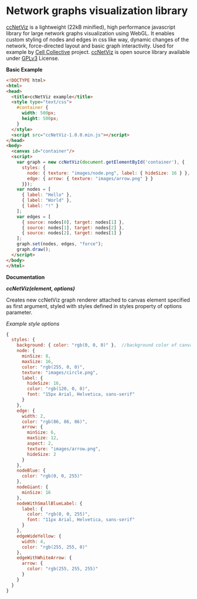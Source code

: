 Network graphs visualization library
====================================

[ccNetViz](http://helikarlab.github.io/ccNetViz) is a lightweight (22kB minified), high performance javascript library for large network graphs visualization using WebGL.
It enables custom styling of nodes and edges in css like way, dynamic changes of the network, force-directed layout and basic graph interactivity.
Used for example by [Cell Collective](http://cellcollective.org) project.
[ccNetViz](http://helikarlab.github.io/ccNetViz) is open source library available under [GPLv3](http://www.gnu.org/licenses/gpl-3.0.en.html) License.

**Basic Example**
```html
<!DOCTYPE html>
<html>
<head>
  <title>ccNetViz example</title>
  <style type="text/css">
    #container {
      width: 500px;
      height: 500px;
    }
  </style>
  <script src="ccNetViz-1.0.0.min.js"></script>
</head>
<body>
  <canvas id="container"/>
  <script>
    var graph = new ccNetViz(document.getElementById('container'), {
      styles: {
        node: { texture: "images/node.png", label: { hideSize: 16 } },
        edge: { arrow: { texture: "images/arrow.png" } }
      }});
    var nodes = [
      { label: "Hello" },
      { label: "World" },
      { label: "!" }
    ];
    var edges = [
      { source: nodes[0], target: nodes[1] },
      { source: nodes[1], target: nodes[2] },
      { source: nodes[2], target: nodes[1] }
    ];
    graph.set(nodes, edges, "force");
    graph.draw();
  </script>
</body>
</html>
```

**Documentation**

***ccNetViz(element, options)***

Creates new ccNetViz graph renderer attached to canvas element specified as first argument, styled with styles defined in styles property of options parameter.

*Example style options*

```javascript
{
  styles: {
    background: { color: "rgb(0, 0, 0)" },  //background color of canvas
    node: {
      minSize: 8, 
      maxSize: 16,
      color: "rgb(255, 0, 0)",
      texture: "images/circle.png",
      label: {
        hideSize: 16,
        color: "rgb(120, 0, 0)",
        font: "15px Arial, Helvetica, sans-serif"
      }
    },
    edge: {
      width: 2,
      color: "rgb(86, 86, 86)",
      arrow: {
        minSize: 6,
        maxSize: 12,
        aspect: 2,
        texture: "images/arrow.png",
        hideSize: 2
      }
    },
    nodeBlue: {
      color: "rgb(0, 0, 255)"
    },
    nodeGiant: {
      minSize: 16
    },
    nodeWithSmallBlueLabel: {
      label: {
        color: "rgb(0, 0, 255)",
        font: "11px Arial, Helvetica, sans-serif"
      }
    },
    edgeWideYellow: {
      width: 4,
      color: "rgb(255, 255, 0)"
    },
    edgeWithWhiteArrow: {
      arrow: {
        color: "rgb(255, 255, 255)"
      }
    }
  }
}
```
